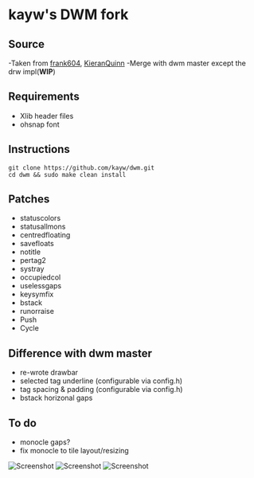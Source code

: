 kayw's DWM fork
===============

Source
-----------
-Taken from [frank604](https://github.com/frank604/dwm), [KieranQuinn](https://github.com/KieranQuinn/dwm)
-Merge with dwm master except the drw impl(__WIP__)

Requirements
------------
* Xlib header files
* ohsnap font

Instructions
------------

    git clone https://github.com/kayw/dwm.git
    cd dwm && sudo make clean install
    
    
Patches
----------------
* statuscolors
* statusallmons
* centredfloating
* savefloats
* notitle
* pertag2
* systray
* occupiedcol
* uselessgaps
* keysymfix
* bstack
* runorraise
* Push
* Cycle

Difference with dwm master
---
* re-wrote drawbar
* selected tag underline (configurable via config.h)
* tag spacing & padding (configurable via config.h)
* bstack horizonal gaps
    
To do
-----
* monocle gaps?
* fix monocle to tile layout/resizing

![Screenshot](screenshot1.png "my dwm")
![Screenshot](screenshot2.png "my dwm")
![Screenshot](screenshot3.png "my dwm")
